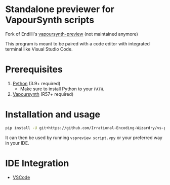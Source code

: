 # Standalone previewer for VapourSynth scripts

Fork of Endilll's [vapoursynth-preview](https://github.com/Endilll/vapoursynth-preview) (not maintained anymore)

This program is meant to be paired with a code editor with integrated terminal like Visual Studio Code.

# Prerequisites

1. [Python](https://www.Python.org/downloads) (3.9+ required)
    * Make sure to install Python to your `PATH`.
1. [Vapoursynth](https://github.com/vapoursynth/vapoursynth/releases) (R57+ required)

# Installation and usage

```bash
pip install -U git+https://github.com/Irrational-Encoding-Wizardry/vs-preview.git
```

It can then be used by running `vspreview script.vpy` or your preferred way in your IDE.

# IDE Integration

* [VSCode](docs/vscode_install.md)
